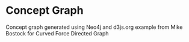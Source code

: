 Concept Graph
============

Concept graph generated using Neo4j and d3js.org example from Mike Bostock for Curved Force Directed Graph
